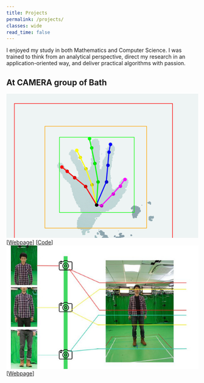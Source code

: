 ```yaml
---
title: Projects
permalink: /projects/
classes: wide
read_time: false
---
```

I enjoyed my study in both Mathematics and Computer Science.
I was trained to think from an analytical perspective, direct my research in an application-oriented way, and deliver practical algorithms with passion.

## At CAMERA group of Bath

<div class="pub_row">
  <div class="pub_img">
    <img src="/projects/hand-track/grasp.gif">
  </div>
  <div class="pub_txt">
    <title>Single depth camera based hand detection and tracking</title>
    <links>
      [<a href="hand-track/hand-track">Webpage</a>]
      [<a href="https://github.com/xkunwu/depth-hand">Code</a>]
    </links>
  </div>
</div>

<div class="pub_row">
  <div class="pub_img">
    <img src="/projects/cambooth50/camera_config.jpg">
  </div>
  <div class="pub_txt">
    <title>DSLR camera array based human body reconstruction</title>
    <links>
      [<a href="cambooth50/cambooth50">Webpage</a>]
    </links>
  </div>
</div>
